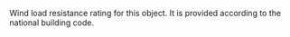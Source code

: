 ﻿Wind load resistance rating for this object.
It is provided according to the national building code.